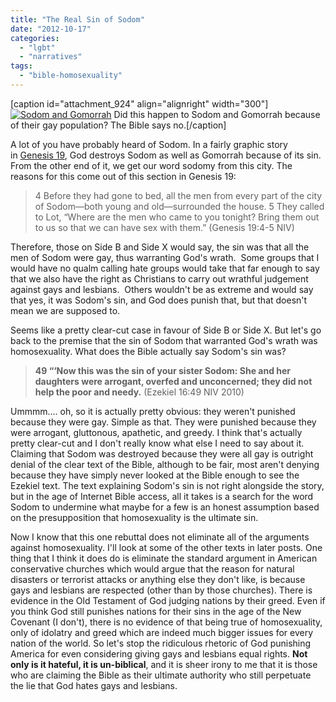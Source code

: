 ```yaml
---
title: "The Real Sin of Sodom"
date: "2012-10-17"
categories: 
  - "lgbt"
  - "narratives"
tags: 
  - "bible-homosexuality"
---
```


\[caption id="attachment\_924" align="alignright" width="300"\][![Sodom and Gomorrah](images/Sodom-and-Gomorrah1.png "Sodom and Gomorrah")](http://www.anabaptistredux.com/wp-content/uploads/2012/10/Sodom-and-Gomorrah1.png) Did this happen to Sodom and Gomorrah because of their gay population? The Bible says no.\[/caption\]

A lot of you have probably heard of Sodom. In a fairly graphic story in [Genesis 19](https://www.biblegateway.com/passage/?search=genesis%2019&version=NIV "Bible Gateway: Genesis 19"), God destroys Sodom as well as Gomorrah because of its sin. From the other end of it, we get our word sodomy from this city. The reasons for this come out of this section in Genesis 19:

> 4 Before they had gone to bed, all the men from every part of the city of Sodom—both young and old—surrounded the house. 5 They called to Lot, “Where are the men who came to you tonight? Bring them out to us so that we can have sex with them.” (Genesis 19:4-5 NIV)

Therefore, those on Side B and Side X would say, the sin was that all the men of Sodom were gay, thus warranting God's wrath.  Some groups that I would have no qualm calling hate groups would take that far enough to say that we also have the right as Christians to carry out wrathful judgement against gays and lesbians.  Others wouldn't be as extreme and would say that yes, it was Sodom's sin, and God does punish that, but that doesn't mean we are supposed to.

<!--more-->Seems like a pretty clear-cut case in favour of Side B or Side X. But let's go back to the premise that the sin of Sodom that warranted God's wrath was homosexuality. What does the Bible actually say Sodom's sin was?

> **49 “‘Now this was the sin of your sister Sodom: She and her daughters were arrogant, overfed and unconcerned; they did not help the poor and needy.** (Ezekiel 16:49 NIV 2010)

Ummmm.... oh, so it is actually pretty obvious: they weren't punished because they were gay. Simple as that. They were punished because they were arrogant, gluttonous, apathetic, and greedy. I think that's actually pretty clear-cut and I don't really know what else I need to say about it. Claiming that Sodom was destroyed because they were all gay is outright denial of the clear text of the Bible, although to be fair, most aren't denying because they have simply never looked at the Bible enough to see the Ezekiel text. The text explaining Sodom's sin is not right alongside the story, but in the age of Internet Bible access, all it takes is a search for the word Sodom to undermine what maybe for a few is an honest assumption based on the presupposition that homosexuality is the ultimate sin.

Now I know that this one rebuttal does not eliminate all of the arguments against homosexuality. I'll look at some of the other texts in later posts. One thing that I think it does do is eliminate the standard argument in American conservative churches which would argue that the reason for natural disasters or terrorist attacks or anything else they don't like, is because gays and lesbians are respected (other than by those churches). There is evidence in the Old Testament of God judging nations by their greed. Even if you think God still punishes nations for their sins in the age of the New Covenant (I don't), there is no evidence of that being true of homosexuality, only of idolatry and greed which are indeed much bigger issues for every nation of the world. So let's stop the ridiculous rhetoric of God punishing America for even considering giving gays and lesbians equal rights. **Not only is it hateful, it is un-biblical**, and it is sheer irony to me that it is those who are claiming the Bible as their ultimate authority who still perpetuate the lie that God hates gays and lesbians.
